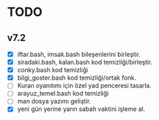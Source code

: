 TODO
====

v7.2
----

- [x] iftar.bash, imsak.bash bileşenlerini birleştir.
- [x] siradaki.bash, kalan.bash kod temizliği/birleştir.
- [x] conky.bash kod temizliği
- [x] bilgi_goster.bash kod temizliği/ortak fonk.
- [ ] Kuran oyanıtımı için özel yad penceresi tasarla.
- [ ] arayuz_temel.bash kod temizliği
- [ ] man dosya yazımı geliştir.
- [x] yeni gün yerine yarın sabah vaktini işleme al.
